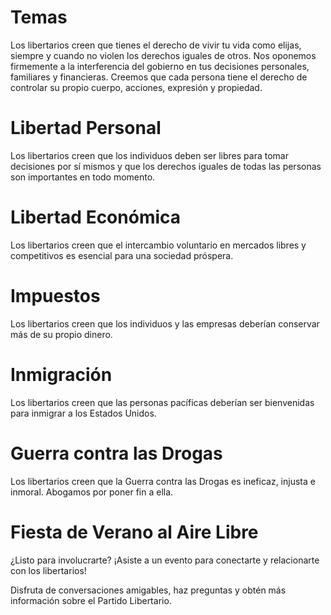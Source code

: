# Temas

Los libertarios creen que tienes el derecho de vivir tu vida como elijas, siempre y cuando no violen los derechos iguales de otros. Nos oponemos firmemente a la interferencia del gobierno en tus decisiones personales, familiares y financieras. Creemos que cada persona tiene el derecho de controlar su propio cuerpo, acciones, expresión y propiedad.

# Libertad Personal

Los libertarios creen que los individuos deben ser libres para tomar decisiones por sí mismos y que los derechos iguales de todas las personas son importantes en todo momento.

# Libertad Económica

Los libertarios creen que el intercambio voluntario en mercados libres y competitivos es esencial para una sociedad próspera.

# Impuestos

Los libertarios creen que los individuos y las empresas deberían conservar más de su propio dinero.

# Inmigración

Los libertarios creen que las personas pacíficas deberían ser bienvenidas para inmigrar a los Estados Unidos.

# Guerra contra las Drogas

Los libertarios creen que la Guerra contra las Drogas es ineficaz, injusta e inmoral. Abogamos por poner fin a ella.

# Fiesta de Verano al Aire Libre

¿Listo para involucrarte? ¡Asiste a un evento para conectarte y relacionarte con los libertarios!

Disfruta de conversaciones amigables, haz preguntas y obtén más información sobre el Partido Libertario.

